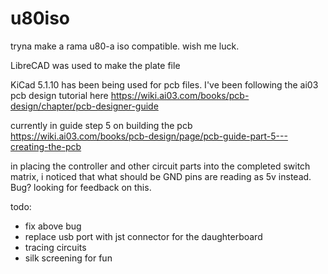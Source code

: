 # u80iso
tryna make a rama u80-a iso compatible. wish me luck.

LibreCAD was used to make the plate file

KiCad 5.1.10 has been being used for pcb files.
I've been following the ai03 pcb design tutorial here https://wiki.ai03.com/books/pcb-design/chapter/pcb-designer-guide

currently in guide step 5 on building the pcb
https://wiki.ai03.com/books/pcb-design/page/pcb-guide-part-5---creating-the-pcb

in placing the controller and other circuit parts into the completed switch matrix, i noticed that what should be GND pins are reading as 5v instead. Bug? looking for feedback on this.

todo:
* fix above bug
* replace usb port with jst connector for the daughterboard
* tracing circuits
* silk screening for fun
